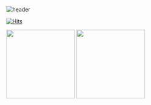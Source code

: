 ![header](https://capsule-render.vercel.app/api?type=rounded&color=timeGradient&text=Welcome%20to%20ddud2n's%20GitHub%20😎&animation=twinkling&fontSize=40&fontAlignY=50&fontAlign=50&height=180)

<!--
**ddud2nn/ddud2nn** is a ✨ _special_ ✨ repository because its `README.md` (this file) appears on your GitHub profile.

Here are some ideas to get you started:

- 🔭 I’m currently working on ...
- 🌱 I’m currently learning ...
- 👯 I’m looking to collaborate on ...
- 🤔 I’m looking for help with ...
- 💬 Ask me about ...
- 📫 How to reach me: ...
- 😄 Pronouns: ...
- ⚡ Fun fact: ...
-->

[![Hits](https://hits.seeyoufarm.com/api/count/incr/badge.svg?url=https%3A%2F%2Fgithub.com%2Fbi-sz&count_bg=%23FFB6F3&title_bg=%23555555&icon=&icon_color=%23E7E7E7&title=GITHUB&edge_flat=false)](https://hits.seeyoufarm.com) 

<p>

  <!--
    <img src="http://mazassumnida.wtf/api/v2/generate_badge?boj=sujin0970">
    <h3 align="center">📚 Tech Stack 📚</h3>
    <p align="center">
      <img src="https://img.shields.io/badge/Java-007396?style=flat-square&logo=Java&logoColor=white"/>
      <img src="https://img.shields.io/badge/Python-3766AB?style=flat-square&logo=Python&logoColor=white"/>
      <img src="https://img.shields.io/badge/Javascript-ffb13b?style=flat-square&logo=javascript&logoColor=white"/>
      <br>
      <img src="https://img.shields.io/badge/Spring-6DB33F?style=flat-square&logo=Spring&logoColor=white"/>
      <img src="https://img.shields.io/badge/SpringBoot-6DB33F?style=flat-square&logo=SpringBoot&logoColor=white"/>
      <img src="https://img.shields.io/badge/Node.js-339933?style=flat-square&logo=Node.js&logoColor=white"/></a>&nbsp
      <img src="https://img.shields.io/badge/Express-000000?style=flat-square&logo=Express&logoColor=white"/>
      <br>
      <img src="https://img.shields.io/badge/Mysql-E6B91E?style=flat-square&logo=MySql&logoColor=white"/>
      <img src="https://img.shields.io/badge/AWS-232F3E?style=flat-square&logo=AmazonAWS&logoColor=white"/>
      <img src="https://img.shields.io/badge/Docker-2496ED?style=flat-square&logo=Docker&logoColor=white"/>
      <img src="https://img.shields.io/badge/Jenkins-D24939?style=flat-square&logo=Jenkins&logoColor=white"/>
    </p>
    -->
</p>


<p>
  <img height="180em" src="https://github-readme-stats.vercel.app/api?username=ddud2n&show_icons=true&theme=radical&count_private=true">
  <img height="180em" src="https://github-readme-stats.vercel.app/api/top-langs/?username=ddud2n&layout=compact&show_icons=true&theme=radical&hide=javascript,html,css,scss">
</p>
